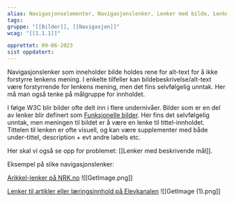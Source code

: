 ```yaml
---
alias: Navigasjonselementer, Navigasjonslenker, Lenker med bilde, Lenker
tags:
gruppe: "[[Bilder]], [[Navigasjon]]"
wcag: "[[1.1.1]]"

opprettet: 09-06-2023
sist oppdatert: 
---
```


Navigasjonslenker som inneholder bilde holdes rene for alt-text for å ikke forstyrre lenkens mening. I enkelte tilfeller kan bildebeskrivelse/alt-text være forstyrrende for lenkens mening, men det fins selvfølgelig unntak. Her må man også tenke på målgruppe for innholdet.  

I følge W3C blir bilder ofte delt inn i flere undernivåer. Bilder som er en del av lenker blir definert som [Funksjonelle bilder](https://www.w3.org/WAI/tutorials/images/functional/). Her fins det selvfølgelig unntak, men meningen til bildet er å være en lenke til tittel-innholdet. Tittelen til lenken er ofte visuell, og kan være supplementer med både under-tittel, description + evt andre labels etc.


Her skal vi også se opp for problemet: [[Lenker med beskrivende mål]]. 



Eksempel på slike navigasjonslenker: 

[Arikkel-lenker på NRK.no](https://www.nrk.no/)
![[GetImage.png]]

[Lenker til artikler eller læringsinnhold på Elevkanalen](https://app.elevkanalen.no/)
![[GetImage (1).png]]